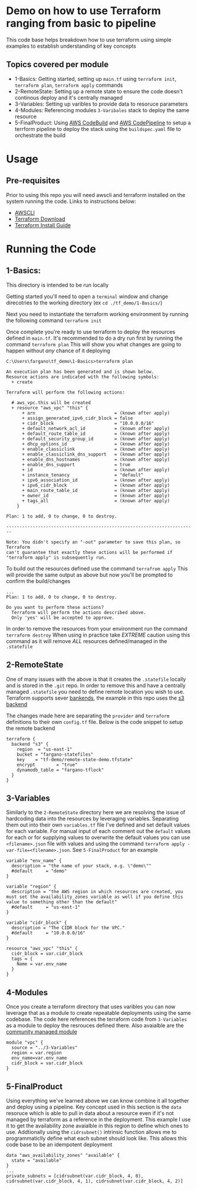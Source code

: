 # Demo on how to use Terraform ranging from basic to pipeline

This code base helps breakdown how to use terraform using simple examples to establish understanding of key concepts

## Topics covered per module

* 1-Basics: Getting started, setting up `main.tf` using `terraform init`, `terraform plan`, `terraform apply` commands
* 2-RemoteState: Setting up a remote state to ensure the code doesn't continous deploy and it's centrally managed
* 3-Variables: Setting up varibles to provide data to resoruce parameters
* 4-Modules: Referencing modules `3-Varibales` stack to deploy the same resource
* 5-FinalProduct: Using [AWS CodeBuild](https://aws.amazon.com/codebuild/) and [AWS CodePipeline](https://aws.amazon.com/codepipeline/) to setup a terrform pipeline to deploy the stack using the `buildspec.yaml` file to orchestrate the build 

# Usage

## Pre-requisites

Prior to using this repo you will need awscli and terraform installed on the system running the code. Links to instructions below:

* [AWSCLI](https://docs.aws.amazon.com/cli/latest/userguide/install-cliv2.html)
* [Terraform Download](https://www.terraform.io/downloads.html)
* [Terraform Install Guide](https://learn.hashicorp.com/terraform/getting-started/install)

# Running the Code

## 1-Basics:

This directory is intended to be run locally

Getting started you'll need to open a `terminal` window and change direcotries to the working directory (ex `cd ./tf_demo/1-Basics/`)

Next you need to instantiate the terraform working environment by running the following command `terraform init`

Once complete you're ready to use terraform to deploy the resources defined in `main.tf`. It's recommended to do a dry run first by running the command `terraform plan`
This will show you what changes are going to happen without *any* chance of it deploying

```
C:\Users\fargano\tf_demo\1-Basics>terraform plan

An execution plan has been generated and is shown below.
Resource actions are indicated with the following symbols:
  + create

Terraform will perform the following actions:

  # aws_vpc.this will be created
  + resource "aws_vpc" "this" {
      + arn                              = (known after apply)
      + assign_generated_ipv6_cidr_block = false
      + cidr_block                       = "10.0.0.0/16"
      + default_network_acl_id           = (known after apply)
      + default_route_table_id           = (known after apply)
      + default_security_group_id        = (known after apply)
      + dhcp_options_id                  = (known after apply)
      + enable_classiclink               = (known after apply)
      + enable_classiclink_dns_support   = (known after apply)
      + enable_dns_hostnames             = (known after apply)
      + enable_dns_support               = true
      + id                               = (known after apply)
      + instance_tenancy                 = "default"
      + ipv6_association_id              = (known after apply)
      + ipv6_cidr_block                  = (known after apply)
      + main_route_table_id              = (known after apply)
      + owner_id                         = (known after apply)
      + tags_all                         = (known after apply)
    }

Plan: 1 to add, 0 to change, 0 to destroy.

------------------------------------------------------------------------

Note: You didn't specify an "-out" parameter to save this plan, so Terraform
can't guarantee that exactly these actions will be performed if
"terraform apply" is subsequently run.
```
To build out the resources defined use the command `terrafrom apply` 
This will provide the same output as above but now you'll be prompted to confirm the build/changes

```
...
Plan: 1 to add, 0 to change, 0 to destroy.

Do you want to perform these actions?
  Terraform will perform the actions described above.
  Only 'yes' will be accepted to approve.
```

In order to remove the resources from your environment run the command `terraform destroy`
When using in practice take *EXTREME* caution using this command as it will remove *ALL* resources defined/managed in the `.statefile`

## 2-RemoteState

One of many issues with the above is that it creates the `.statefile` locally and is stored in the `.git` repo. In order to remove this and have a centrally managed `.statefile` you need to define remote location you wish to use. Terraform supports sever [bankends](https://www.terraform.io/docs/language/settings/backends/index.html), the example in this repo uses the [s3 backend](https://www.terraform.io/docs/language/settings/backends/s3.html)

The changes made here are separating the `provider` and `terraform` definitions to their own `config.tf` file. Below is the code snippet to setup the remote backend

```
terraform {
  backend "s3" {
    region  = "us-east-1"
    bucket = "fargano-statefiles"
    key    = "tf-demo/remote-state-demo.tfstate"
    encrypt        = "true"
    dynamodb_table = "fargano-tflock"
  }
}
```

## 3-Variables

Similarly to the `2-RemoteState` directory here we are resolving the issue of hardcoding data into the resources by leveraging variables. Separating them out into their own `variables.tf` file I've defined and set default values for each variable. For manual input of each comment out the `default` values for each or for supplying values to overwrite the default values you can use `<filename>.json` file with values and using the command `terraform apply -var-file=<filename>.json`. See `5-FinalProduct` for an example

```
variable "env_name" {
  description = "the name of your stack, e.g. \"demo\""
  #default     = "demo"
}

variable "region" {
  description = "the AWS region in which resources are created, you must set the availability_zones variable as well if you define this value to something other than the default"
  #default     = "us-east-1"
}

variable "cidr_block" {
  description = "The CIDR block for the VPC."
  #default     = "10.0.0.0/16"
}
```
```
resource "aws_vpc" "this" {
  cidr_block = var.cidr_block
  tags = {
    Name = var.env_name
  }
}
```
## 4-Modules

Once you create a terraform directory that uses varibles you can now leverage that as a module to create repeatable deployments using the same codebase. The code here references the terraform code from `3-Variables` as a module to deploy the resrouces defined there. Also avaialble are the [community managed module](https://registry.terraform.io/) 

```
module "vpc" {
  source = "../3-Variables"
  region = var.region
  env_name=var.env_name
  cidr_block = var.cidr_block
}
```

## 5-FinalProduct

Using everything we've learned above we can know combine it all together and deploy using a pipeline. Key concept used in this section is the `data` resoruce which is able to pull in data about a resource even if it's not managed by terraform as a reference in the deployment. This example I use it to get the availability zone avaialble in this region to define which ones to use. Addtionally using the `cidrsubnet()` intrinsic function allows me to programmaticlly define what each subnet should look like. This allows this code base to be an idempotent deployment

```
data "aws_availability_zones" "available" {
  state = "available"
}
...
private_subnets = [cidrsubnet(var.cidr_block, 4, 0), cidrsubnet(var.cidr_block, 4, 1), cidrsubnet(var.cidr_block, 4, 2)]
```